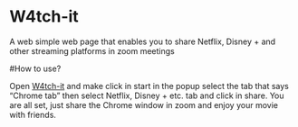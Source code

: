 # W4tch-it
A web simple web page that enables you to share Netflix, Disney + and other streaming platforms in zoom meetings 


#How to use?

Open [W4tch-it](https://www.w4tch-it.web.app) and make click in start
in the popup select the tab that says “Chrome tab” then select Netflix, Disney + etc. tab and click in share.
You are all set, just share the Chrome window in zoom and enjoy your movie with friends.
